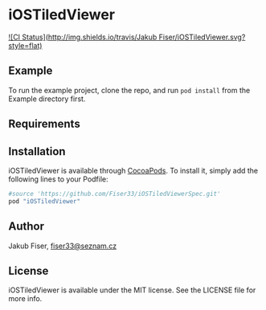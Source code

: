 # iOSTiledViewer

[![CI Status](http://img.shields.io/travis/Jakub Fiser/iOSTiledViewer.svg?style=flat)](https://travis-ci.org/moravianlibrary/iOSTiledViewer)
<!---
[![Version](https://img.shields.io/cocoapods/v/iOSTiledViewer.svg?style=flat)](http://cocoapods.org/pods/iOSTiledViewer)
[![License](https://img.shields.io/cocoapods/l/iOSTiledViewer.svg?style=flat)](http://cocoapods.org/pods/iOSTiledViewer)
[![Platform](https://img.shields.io/cocoapods/p/iOSTiledViewer.svg?style=flat)](http://cocoapods.org/pods/iOSTiledViewer)
-->

## Example

To run the example project, clone the repo, and run `pod install` from the Example directory first.

## Requirements

## Installation

iOSTiledViewer is available through [CocoaPods](http://cocoapods.org). To install
it, simply add the following lines to your Podfile:

```ruby
#source 'https://github.com/Fiser33/iOSTiledViewerSpec.git'
pod "iOSTiledViewer"
```

## Author

Jakub Fiser, fiser33@seznam.cz

## License

iOSTiledViewer is available under the MIT license. See the LICENSE file for more info.
